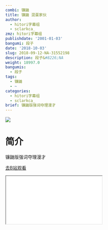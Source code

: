 ```yaml
---
combi: 镰鼬
title: 镰鼬 混蛋家伙
author:
  - hitori字幕组
  - sclarkca_
zmz: hitori字幕组
publishdate: '2001-01-03'
bangumi: 段子
date: '2018-10-03'
slug: 2018-09-12-NA-31552198
description: 段子&#8226;NA
weight: 18997.0
bangumis:
  - 段子
tags:
  - 镰鼬
  - ~
categories:
  - hitori字幕组
  - sclarkca_
brief: 镰鼬版强词夺理漫才
---
```

![](https://i.imgur.com/02e17CH.jpg)
# 简介  
镰鼬版强词夺理漫才  

[去B站观看](https://www.bilibili.com/video/av31552198/)
<div class ="resp-container"><iframe class="testiframe" src="//player.bilibili.com/player.html?aid=31552198"", scrolling="no", allowfullscreen="true" > </iframe></div> 
